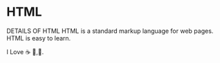 # HTML
DETAILS OF HTML
HTML is a standard markup language for web pages.
HTML is easy to learn.


I Love :coffee: :pizza:,:dancer:.
